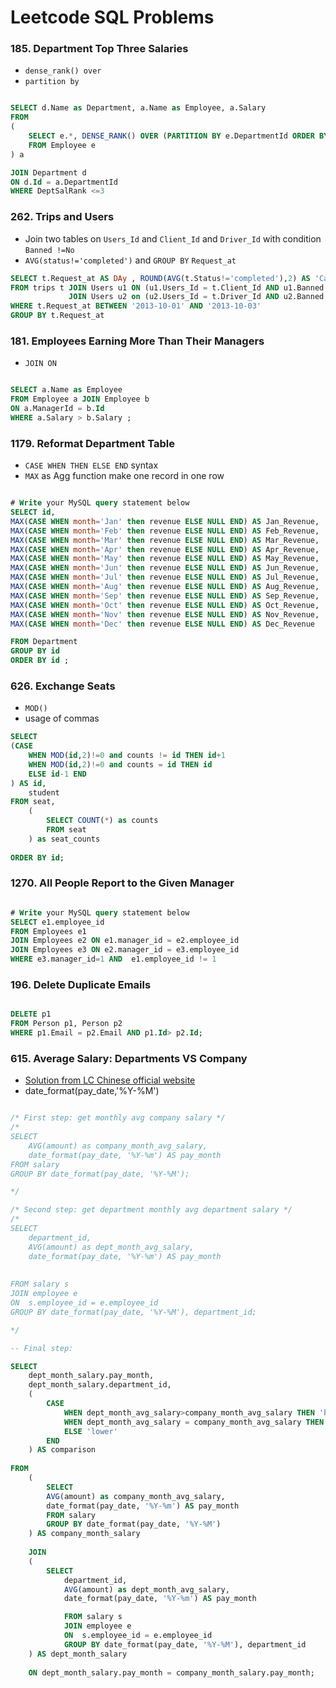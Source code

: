 # Leetcode SQL Problems

### 185. Department Top Three Salaries
- `dense_rank() over`
- `partition by` 

```sql

SELECT d.Name as Department, a.Name as Employee, a.Salary
FROM
(
    SELECT e.*, DENSE_RANK() OVER (PARTITION BY e.DepartmentId ORDER BY e.Salary DESC) AS DeptSalRank
    FROM Employee e
) a

JOIN Department d
ON d.Id = a.DepartmentId
WHERE DeptSalRank <=3
```


### 262. Trips and Users
- Join two tables on `Users_Id` and `Client_Id` and `Driver_Id` with condition `Banned !=No`
- `AVG(status!='completed')` and `GROUP BY` `Request_at`

```sql
SELECT t.Request_at AS DAy , ROUND(AVG(t.Status!='completed'),2) AS 'Cancellation Rate'
FROM trips t JOIN Users u1 ON (u1.Users_Id = t.Client_Id AND u1.Banned ='NO')
             JOIN Users u2 on (u2.Users_Id = t.Driver_Id AND u2.Banned = 'NO')
WHERE t.Request_at BETWEEN '2013-10-01' AND '2013-10-03'
GROUP BY t.Request_at
```

### 181. Employees Earning More Than Their Managers
-  `JOIN ON`

```sql

SELECT a.Name as Employee
FROM Employee a JOIN Employee b
ON a.ManagerId = b.Id
WHERE a.Salary > b.Salary ;

```

### 1179. Reformat Department Table
- `CASE WHEN THEN ELSE END` syntax
- `MAX` as Agg function make one record in one row



```sql

# Write your MySQL query statement below
SELECT id, 
MAX(CASE WHEN month='Jan' then revenue ELSE NULL END) AS Jan_Revenue,
MAX(CASE WHEN month='Feb' then revenue ELSE NULL END) AS Feb_Revenue,
MAX(CASE WHEN month='Mar' then revenue ELSE NULL END) AS Mar_Revenue,
MAX(CASE WHEN month='Apr' then revenue ELSE NULL END) AS Apr_Revenue,
MAX(CASE WHEN month='May' then revenue ELSE NULL END) AS May_Revenue,
MAX(CASE WHEN month='Jun' then revenue ELSE NULL END) AS Jun_Revenue,
MAX(CASE WHEN month='Jul' then revenue ELSE NULL END) AS Jul_Revenue,
MAX(CASE WHEN month='Aug' then revenue ELSE NULL END) AS Aug_Revenue,
MAX(CASE WHEN month='Sep' then revenue ELSE NULL END) AS Sep_Revenue,
MAX(CASE WHEN month='Oct' then revenue ELSE NULL END) AS Oct_Revenue,
MAX(CASE WHEN month='Nov' then revenue ELSE NULL END) AS Nov_Revenue,
MAX(CASE WHEN month='Dec' then revenue ELSE NULL END) AS Dec_Revenue

FROM Department
GROUP BY id
ORDER BY id ;
```

### 626. Exchange Seats
- `MOD()` 
- usage of commas

```sql
SELECT 
(CASE
    WHEN MOD(id,2)!=0 and counts != id THEN id+1
    WHEN MOD(id,2)!=0 and counts = id THEN id
    ELSE id-1 END
) AS id,
    student
FROM seat,
    (
        SELECT COUNT(*) as counts
        FROM seat
    ) as seat_counts
    
ORDER BY id;


```


### 1270. All People Report to the Given Manager

```sql

# Write your MySQL query statement below
SELECT e1.employee_id
FROM Employees e1
JOIN Employees e2 ON e1.manager_id = e2.employee_id
JOIN Employees e3 ON e2.manager_id = e3.employee_id 
WHERE e3.manager_id=1 AND  e1.employee_id != 1


```

### 196. Delete Duplicate Emails

```sql

DELETE p1 
FROM Person p1, Person p2
WHERE p1.Email = p2.Email AND p1.Id> p2.Id;
```



### 615. Average Salary: Departments VS Company
- [Solution from LC Chinese official website](https://leetcode-cn.com/problems/average-salary-departments-vs-company/solution/ping-jun-gong-zi-bu-men-yu-gong-si-bi-jiao-by-leet/)
- date_format(pay_date,'%Y-%M')


```sql

/* First step: get monthly avg company salary */
/*
SELECT 
    AVG(amount) as company_month_avg_salary, 
    date_format(pay_date, '%Y-%m') AS pay_month
FROM salary
GROUP BY date_format(pay_date, '%Y-%M');

*/

/* Second step: get department monthly avg department salary */
/*
SELECT 
    department_id,
    AVG(amount) as dept_month_avg_salary, 
    date_format(pay_date, '%Y-%m') AS pay_month
    
    
FROM salary s 
JOIN employee e
ON  s.employee_id = e.employee_id 
GROUP BY date_format(pay_date, '%Y-%M'), department_id;

*/

-- Final step: 

SELECT 
    dept_month_salary.pay_month,
    dept_month_salary.department_id,
    (
        CASE 
            WHEN dept_month_avg_salary>company_month_avg_salary THEN 'higher'
            WHEN dept_month_avg_salary = company_month_avg_salary THEN 'same'
            ELSE 'lower' 
        END
    ) AS comparison
    
FROM
    (
        SELECT 
        AVG(amount) as company_month_avg_salary, 
        date_format(pay_date, '%Y-%m') AS pay_month
        FROM salary
        GROUP BY date_format(pay_date, '%Y-%M')
    ) AS company_month_salary
    
    JOIN
    (
        SELECT 
            department_id,
            AVG(amount) as dept_month_avg_salary, 
            date_format(pay_date, '%Y-%m') AS pay_month

            FROM salary s 
            JOIN employee e
            ON  s.employee_id = e.employee_id 
            GROUP BY date_format(pay_date, '%Y-%M'), department_id
    ) AS dept_month_salary
    
    ON dept_month_salary.pay_month = company_month_salary.pay_month;

```